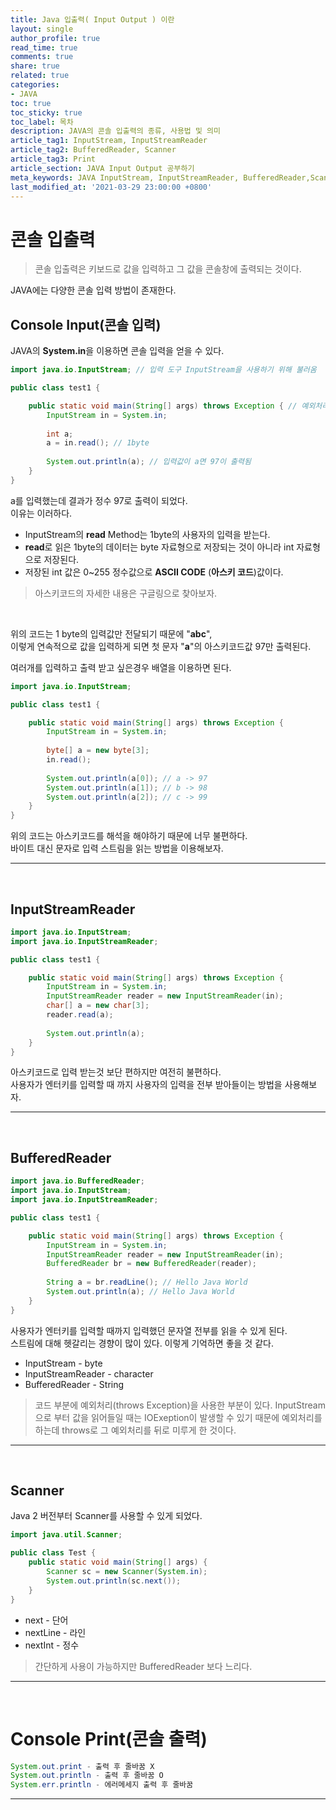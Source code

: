 ```yaml
---
title: Java 입출력( Input Output ) 이란
layout: single
author_profile: true
read_time: true
comments: true
share: true
related: true
categories:
- JAVA
toc: true
toc_sticky: true
toc_label: 목차
description: JAVA의 콘솔 입출력의 종류, 사용법 및 의미
article_tag1: InputStream, InputStreamReader
article_tag2: BufferedReader, Scanner
article_tag3: Print
article_section: JAVA Input Output 공부하기
meta_keywords: JAVA InputStream, InputStreamReader, BufferedReader,Scanner
last_modified_at: '2021-03-29 23:00:00 +0800'
---
```


# 콘솔 입출력

> 콘솔 입출력은 키보드로 값을 입력하고 그 값을 콘솔창에 출력되는 것이다.

JAVA에는 다양한 콘솔 입력 방법이 존재한다.

## Console Input(콘솔 입력)

JAVA의 **System.in**을 이용하면 콘솔 입력을 얻을 수 있다.
``` java
import java.io.InputStream; // 입력 도구 InputStream을 사용하기 위해 불러옴

public class test1 {

	public static void main(String[] args) throws Exception { // 예외처리
		InputStream in = System.in;
		
		int a;
		a = in.read(); // 1byte
		
		System.out.println(a); // 입력값이 a면 97이 출력됨
	}
}
```
 
a를 입력했는데 결과가 정수 97로 출력이 되었다.<br>
이유는 이러하다.<br>
* InputStream의 **read** Method는 1byte의 사용자의 입력을 받는다.
* **read**로 읽은 1byte의 데이터는 byte 자료형으로 저장되는 것이 아니라 int 자료형으로 저장된다.
* 저장된 int 값은 0~255 정수값으로 **ASCII CODE** (**아스키 코드**)값이다.

> 아스키코드의 자세한 내용은 구글링으로 찾아보자.

<br>

위의 코드는 1 byte의 입력값만 전달되기 때문에 "**abc**", <br>
이렇게 연속적으로 값을 입력하게 되면 첫 문자 "**a**"의 아스키코드값 97만 출력된다.<br>

여러개를 입력하고 출력 받고 싶은경우 배열을 이용하면 된다.<br>
``` java
import java.io.InputStream;

public class test1 {

	public static void main(String[] args) throws Exception {
		InputStream in = System.in;
		
		byte[] a = new byte[3];
		in.read();
		
		System.out.println(a[0]); // a -> 97
		System.out.println(a[1]); // b -> 98
		System.out.println(a[2]); // c -> 99
	}
}
```

위의 코드는 아스키코드를 해석을 해야하기 때문에 너무 불편하다.<br>
바이트 대신 문자로 입력 스트림을 읽는 방법을 이용해보자.<br>

---
<br>

## InputStreamReader
``` java
import java.io.InputStream;
import java.io.InputStreamReader;

public class test1 {

	public static void main(String[] args) throws Exception {
		InputStream in = System.in;
		InputStreamReader reader = new InputStreamReader(in);
		char[] a = new char[3];
		reader.read(a);
		
		System.out.println(a);
	}
}
```

아스키코드로 입력 받는것 보단 편하지만 여전히 불편하다.<br>
사용자가 엔터키를 입력할 때 까지 사용자의 입력을 전부 받아들이는 방법을 사용해보자.<br>

---
<br>

## BufferedReader

``` java
import java.io.BufferedReader;
import java.io.InputStream;
import java.io.InputStreamReader;

public class test1 {

	public static void main(String[] args) throws Exception {
		InputStream in = System.in;
		InputStreamReader reader = new InputStreamReader(in);
		BufferedReader br = new BufferedReader(reader);
		
		String a = br.readLine(); // Hello Java World
		System.out.println(a); // Hello Java World
	}
}
```

사용자가 엔터키를 입력할 때까지 입력했던 문자열 전부를 읽을 수 있게 된다.<br>
스트림에 대해 헷갈리는 경향이 많이 있다. 이렇게 기억하면 좋을 것 같다.<br>

* InputStream - byte
* InputStreamReader - character
* BufferedReader - String

> 코드 부분에 예외처리(throws Exception)을 사용한 부분이 있다.
> InputStream으로 부터 값을 읽어들일 때는 IOExeption이 발생할 수 있기 때문에 예외처리를 하는데 throws로 그 예외처리를 뒤로 미루게 한 것이다.

---
<br>

## Scanner

Java 2 버전부터 Scanner를 사용할 수 있게 되었다.<br>
``` java
import java.util.Scanner;

public class Test {
	public static void main(String[] args) {
		Scanner sc = new Scanner(System.in);
		System.out.println(sc.next());
	}
}
```
* next - 단어
* nextLine - 라인
* nextInt - 정수

> 간단하게 사용이 가능하지만 BufferedReader 보다 느리다.

---
<br>

# Console Print(콘솔 출력)

``` java
System.out.print - 출력 후 줄바꿈 X
System.out.println - 출력 후 줄바꿈 O
System.err.println - 에러메세지 출력 후 줄바꿈
```
---